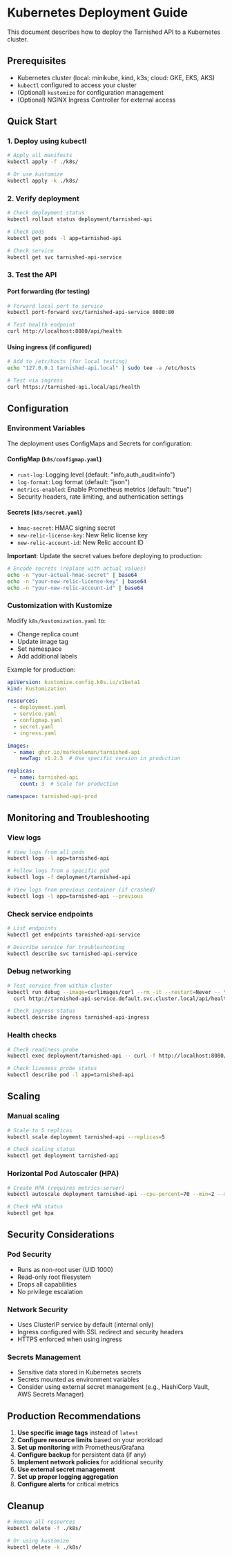 # Kubernetes Deployment Guide

This document describes how to deploy the Tarnished API to a Kubernetes cluster.

## Prerequisites

- Kubernetes cluster (local: minikube, kind, k3s; cloud: GKE, EKS, AKS)
- `kubectl` configured to access your cluster
- (Optional) `kustomize` for configuration management
- (Optional) NGINX Ingress Controller for external access

## Quick Start

### 1. Deploy using kubectl

```bash
# Apply all manifests
kubectl apply -f ./k8s/

# Or use kustomize
kubectl apply -k ./k8s/
```

### 2. Verify deployment

```bash
# Check deployment status
kubectl rollout status deployment/tarnished-api

# Check pods
kubectl get pods -l app=tarnished-api

# Check service
kubectl get svc tarnished-api-service
```

### 3. Test the API

#### Port forwarding (for testing)
```bash
# Forward local port to service
kubectl port-forward svc/tarnished-api-service 8080:80

# Test health endpoint
curl http://localhost:8080/api/health
```

#### Using ingress (if configured)
```bash
# Add to /etc/hosts (for local testing)
echo "127.0.0.1 tarnished-api.local" | sudo tee -a /etc/hosts

# Test via ingress
curl https://tarnished-api.local/api/health
```

## Configuration

### Environment Variables

The deployment uses ConfigMaps and Secrets for configuration:

#### ConfigMap (`k8s/configmap.yaml`)
- `rust-log`: Logging level (default: "info,auth_audit=info")
- `log-format`: Log format (default: "json")  
- `metrics-enabled`: Enable Prometheus metrics (default: "true")
- Security headers, rate limiting, and authentication settings

#### Secrets (`k8s/secret.yaml`)
- `hmac-secret`: HMAC signing secret
- `new-relic-license-key`: New Relic license key
- `new-relic-account-id`: New Relic account ID

**Important**: Update the secret values before deploying to production:

```bash
# Encode secrets (replace with actual values)
echo -n "your-actual-hmac-secret" | base64
echo -n "your-new-relic-license-key" | base64
echo -n "your-new-relic-account-id" | base64
```

### Customization with Kustomize

Modify `k8s/kustomization.yaml` to:

- Change replica count
- Update image tag
- Set namespace
- Add additional labels

Example for production:

```yaml
apiVersion: kustomize.config.k8s.io/v1beta1
kind: Kustomization

resources:
  - deployment.yaml
  - service.yaml
  - configmap.yaml
  - secret.yaml
  - ingress.yaml

images:
  - name: ghcr.io/markcoleman/tarnished-api
    newTag: v1.2.3  # Use specific version in production

replicas:
  - name: tarnished-api
    count: 3  # Scale for production

namespace: tarnished-api-prod
```

## Monitoring and Troubleshooting

### View logs
```bash
# View logs from all pods
kubectl logs -l app=tarnished-api

# Follow logs from a specific pod
kubectl logs -f deployment/tarnished-api

# View logs from previous container (if crashed)
kubectl logs -l app=tarnished-api --previous
```

### Check service endpoints
```bash
# List endpoints
kubectl get endpoints tarnished-api-service

# Describe service for troubleshooting
kubectl describe svc tarnished-api-service
```

### Debug networking
```bash
# Test service from within cluster
kubectl run debug --image=curlimages/curl --rm -it --restart=Never -- \
  curl http://tarnished-api-service.default.svc.cluster.local/api/health

# Check ingress status
kubectl describe ingress tarnished-api-ingress
```

### Health checks
```bash
# Check readiness probe
kubectl exec deployment/tarnished-api -- curl -f http://localhost:8080/api/health

# Check liveness probe status
kubectl describe pod -l app=tarnished-api
```

## Scaling

### Manual scaling
```bash
# Scale to 5 replicas
kubectl scale deployment tarnished-api --replicas=5

# Check scaling status
kubectl get deployment tarnished-api
```

### Horizontal Pod Autoscaler (HPA)
```bash
# Create HPA (requires metrics-server)
kubectl autoscale deployment tarnished-api --cpu-percent=70 --min=2 --max=10

# Check HPA status
kubectl get hpa
```

## Security Considerations

### Pod Security
- Runs as non-root user (UID 1000)
- Read-only root filesystem
- Drops all capabilities
- No privilege escalation

### Network Security
- Uses ClusterIP service by default (internal only)
- Ingress configured with SSL redirect and security headers
- HTTPS enforced when using ingress

### Secrets Management
- Sensitive data stored in Kubernetes secrets
- Secrets mounted as environment variables
- Consider using external secret management (e.g., HashiCorp Vault, AWS Secrets Manager)

## Production Recommendations

1. **Use specific image tags** instead of `latest`
2. **Configure resource limits** based on your workload
3. **Set up monitoring** with Prometheus/Grafana
4. **Configure backup** for persistent data (if any)
5. **Implement network policies** for additional security
6. **Use external secret management**
7. **Set up proper logging aggregation**
8. **Configure alerts** for critical metrics

## Cleanup

```bash
# Remove all resources
kubectl delete -f ./k8s/

# Or using kustomize
kubectl delete -k ./k8s/
```